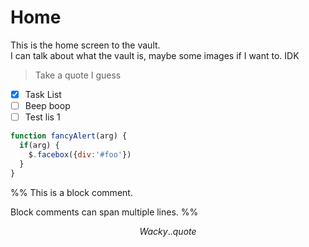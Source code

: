 # Home

This is the home screen to the vault.
<br>
I can talk about what the vault is, maybe some images if I want to. IDK

> Take a quote I guess

- [x] Task List
- [ ] Beep boop   
- [ ] Test lis 1

```js
function fancyAlert(arg) {
  if(arg) {
    $.facebox({div:'#foo'})
  }
}
```


%%
This is a block comment.

Block comments can span multiple lines.
%%

$$Wacky..quote$$
